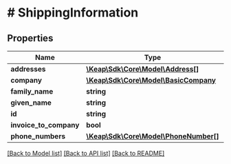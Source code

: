# # ShippingInformation

## Properties

Name | Type | Description | Notes
------------ | ------------- | ------------- | -------------
**addresses** | [**\Keap\Sdk\Core\Model\Address[]**](Address.md) |  | [optional]
**company** | [**\Keap\Sdk\Core\Model\BasicCompany**](BasicCompany.md) |  | [optional]
**family_name** | **string** |  | [optional]
**given_name** | **string** |  | [optional]
**id** | **string** |  | [optional]
**invoice_to_company** | **bool** |  | [optional]
**phone_numbers** | [**\Keap\Sdk\Core\Model\PhoneNumber[]**](PhoneNumber.md) |  | [optional]

[[Back to Model list]](../../README.md#models) [[Back to API list]](../../README.md#endpoints) [[Back to README]](../../README.md)
